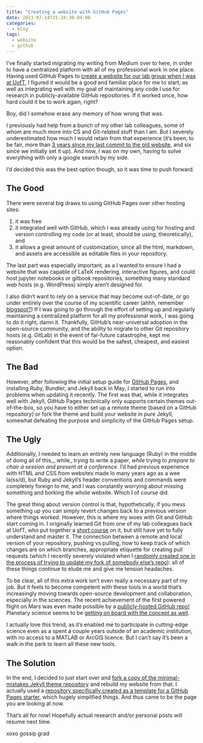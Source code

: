 ```yaml
---
title: "Creating a website with GitHub Pages"
date: 2021-07-14T15:34:30-04:00
categories:
  - blog
tags:
  - website
  - github
---
```


I’ve finally started migrating my writing from Medium over to here, in order to have a centralized platform with all of my professional work in one place. Having used GitHub Pages to [create a website for our lab group when I was at UofT](https://uoftssxg.github.io/), I figured it would be a good and familiar place for me to start, as well as integrating well with my goal of maintaining any code I use for research in publicly-available GitHub repositories. If it worked once, how hard could it be to work again, right?

Boy, did I somehow erase any memory of how wrong that was.

I previously had help from a bunch of my other lab colleagues, some of whom are much more into CS and Git-related stuff than I am. But I severely underestimated how much I would retain from that experience (it’s been, to be fair, more than [3 years since my last commit to the old website](https://github.com/uoftssxg/uoftssxg.github.io/commit/38806515b78f48c805ba37a2198d6119373f5d00), and six since we initially set it up). And now, I was on my own, having to solve everything with only a google search by my side.

I’d decided this was the best option though, so it was time to push forward.

## The Good

There were several big draws to using GitHub Pages over other hosting sites:
1. it was free
2. it integrated well with GitHub, which I was already using for hosting and version controlling my code (or at least, should be using, theoretically), and
3. it allows a great amount of customization, since all the html, markdown, and assets are accessible as editable files in your repository.

The last part was especially important, as a I wanted to ensure I had a website that was capable of LaTeX rendering, interactive figures, and could host jupyter notebooks or gitbook repositories, something many standard web hosts (e.g. WordPress) simply aren’t designed for.

I also didn’t want to rely on a service that may become out-of-date, or go under entirely over the course of my scientific career (ahhh, remember [blogspot?](https://jasonjournals.com/2020/03/02/what-happened-to-blogger/)) If I was going to go through the effort of setting up and regularly maintaining a centralized platform for all my professional work, I was going to do it right, damn it. Thankfully, GitHub’s near-universal adoption in the open-source community, and the ability to migrate to other Git repository hosts (e.g. GitLab) in the event of far-future catastrophe, kept me reasonably confident that this would be the safest, cheapest, and easiest option.

## The Bad

However, after following the initial setup guide for [GitHub Pages](https://pages.github.com/), and installing Ruby, Bundler, and Jekyll back in May, I started to run into problems when updating it recently. The first was that, while it integrates well with Jekyll, GitHub Pages technically only supports certain themes out-of-the-box, so you have to either set up a remote theme (based on a GitHub repository) or fork the theme and build your website in pure Jekyll, somewhat defeating the purpose and simplicity of the GitHub Pages setup.

## The Ugly

Additionally, I needed to learn an entirely new language (Ruby) in the middle of doing all of this,_ while_ trying to write a paper, _while_ trying to _prepare to chair a session and present at a conference_. I’d had previous experience with HTML and CSS from websites made lo many years ago as a wee la(ss/d), but Ruby and Jekyll’s header conventions and commands were completely foreign to me, and I was constantly worrying about missing something and borking the whole website. Which I of course did.

The great thing about version control is that, hypothetically, if you mess something up you can simply revert changes back to a previous version where things worked. However, this is where my woes with Git and GitHub start coming in. I originally learned Git from one of my lab colleagues back at UofT, who put together a [short course](https://github.com/cjtu/SSXG-git-course) on it, but still have yet to fully understand and master it. The connection between a remote and local version of your repository, pushing vs pulling, how to keep track of which changes are on which branches, appropriate etiquette for creating pull requests (which I recently severely violated when I [randomly created one in the process of trying to update my fork of somebody else’s repo](https://github.com/USDA-ARS-NWRC/topocalc/pull/11)): all of these things continue to elude me and give me tension headaches.

To be clear, all of this extra work isn’t even really a necessary part of my job. But it feels to become competent with these tools in a world that’s increasingly moving towards open-source development and collaboration, especially in the sciences. The recent achievement of the first powered flight on Mars was even made possible by a [publicly-hosted GitHub repo!](https://github.com/readme/featured/nasa-ingenuity-helicopter ) Planetary science seems to be [getting on board with the concept as well](https://www.openplanetary.org/vcon).

I actually love this trend, as it’s enabled me to participate in cutting-edge science even as a spent a couple years outside of an academic institution, with no access to a MATLAB or ArcGIS licence. But I can’t say it’s been a walk in the park to learn all these new tools.

## The Solution

In the end, I decided to just start over and [fork a copy of the minimal-mistakes Jekyll theme repository](https://github.com/mmistakes/minimal-mistakes) and rebuild my website from that. I actually used a [repository specifically created as a template for a GitHub Pages starter](https://github.com/mmistakes/mm-github-pages-starter), which hugely simplified things. And thus came to be the page you are looking at now.

That’s all for now! Hopefully actual research and/or personal posts will resume next time.

xoxo gossip grad


